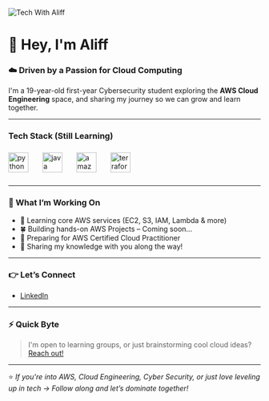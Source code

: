 ![Tech With Aliff](https://github.com/user-attachments/assets/cfcbb0b7-073e-4f67-b713-14fe92a3b5b9)

# 👋 Hey, I'm Aliff

### ☁️ Driven by a Passion for Cloud Computing

I'm a 19-year-old first-year Cybersecurity student exploring the **AWS Cloud Engineering** space, and sharing my journey so we can grow and learn together.

---

<h3 align="left">Tech Stack (Still Learning)</h2>

###

<div align="left">
  <img src="https://cdn.jsdelivr.net/gh/devicons/devicon/icons/python/python-original.svg" height="40" alt="python logo"  />
  <img width="20" />
  <img src="https://cdn.jsdelivr.net/gh/devicons/devicon/icons/java/java-original.svg" height="40" alt="java logo"  />
  <img width="20" />
  <img src="https://cdn.jsdelivr.net/gh/devicons/devicon/icons/amazonwebservices/amazonwebservices-original-wordmark.svg" height="40" alt="amazonwebservices logo"  />
  <img width="20" />
  <img src="https://cdn.jsdelivr.net/gh/devicons/devicon/icons/terraform/terraform-original.svg" height="40" alt="terraform logo"  />
</div>

###

---

### 🔧 What I’m Working On

- 🎨 Learning core AWS services (EC2, S3, IAM, Lambda & more)
- 🍀 Building hands-on AWS Projects – Coming soon...
- 🎯 Preparing for AWS Certified Cloud Practitioner
- 💎 Sharing my knowledge with you along the way!

---

### 👉 Let’s Connect
- [LinkedIn](https://linkedin.com/in/aliff-hazim/)  

---

### ⚡ Quick Byte
> I'm open to learning groups, or just brainstorming cool cloud ideas? [Reach out!](https://www.linkedin.com/in/aliff-hazim/)

---

⭐️ _If you're into AWS, Cloud Engineering, Cyber Security, or just love leveling up in tech -> Follow along and let’s dominate together!_
